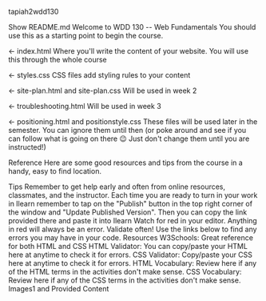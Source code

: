


tapiah2wdd130

Show
README.md
Welcome to WDD 130 -- Web Fundamentals
You should use this as a starting point to begin the course.

← index.html
Where you'll write the content of your website. You will use this through the whole course

← styles.css
CSS files add styling rules to your content

← site-plan.html and site-plan.css
Will be used in week 2

← troubleshooting.html
Will be used in week 3

← positioning.html and positionstyle.css
These files will be used later in the semester. You can ignore them until then (or poke around and see if you can follow what is going on there 😉 Just don't change them until you are instructed!)

Reference
Here are some good resources and tips from the course in a handy, easy to find location.

Tips
Remember to get help early and often from online resources, classmates, and the instructor.
Each time you are ready to turn in your work in Ilearn remember to tap on the "Publish" button in the top right corner of the window and "Update Published Version". Then you can copy the link provided there and paste it into Ilearn
Watch for red in your editor. Anything in red will always be an error.
Validate often! Use the links below to find any errors you may have in your code.
Resources
W3Schools: Great reference for both HTML and CSS
HTML Validator: You can copy/paste your HTML here at anytime to check it for errors.
CSS Validator: Copy/paste your CSS here at anytime to check it for errors.
HTML Vocabulary: Review here if any of the HTML terms in the activities don't make sense.
CSS Vocabulary: Review here if any of the CSS terms in the activities don't make sense.
Images1 and Provided Content

